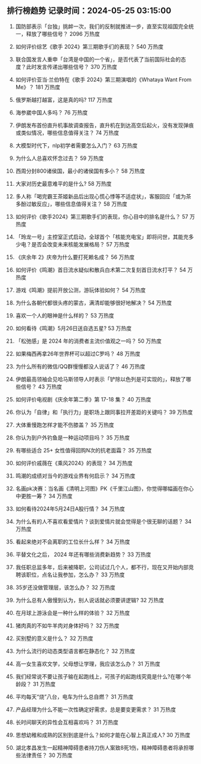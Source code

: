 
## 排行榜趋势 记录时间：2024-05-25 03:15:00
  
  1. 国防部表示「台独」挑衅一次，我们的反制就推进一步，直至实现祖国完全统一，释放了哪些信号？ 2096 万热度
    
  2. 如何评价综艺《歌手 2024》第三期歌手们的表现？ 540 万热度
    
  3. 联合国发言人重申「台湾是中国的一个省」，是否代表了当前国际社会的态度？此时发言传递出哪些信号？ 370 万热度
    
  4. 如何评价亚当·兰伯特在《歌手 2024》第三期演唱的《Whataya Want From Me》？ 181 万热度
    
  5. 俄罗斯越打越富，这是真的吗? 117 万热度
    
  6. 海参崴中国人多吗？ 76 万热度
    
  7. 伊朗发布首份直升机事故调查报告，直升机在到达高空后起火，没有发现弹痕或类似情况，哪些信息值得关注？ 74 万热度
    
  8. 大模型时代下，nlp初学者需要怎么入门？ 63 万热度
    
  9. 为什么人总喜欢怀念过去？ 59 万热度
    
  10. 西周分封800诸侯国，最小的诸侯国有多小？ 58 万热度
    
  11. 大家对历史最意难平的是什么? 58 万热度
    
  12. 多人称「喝完霸王茶姬新品后出现心慌心悸等不适症状」，客服回应「或为茶多酚过敏反应」，哪些信息值得关注？ 58 万热度
    
  13. 如何评价《歌手2024》第三期歌手们的表现，你心目中的排名是什么？ 57 万热度
    
  14. 「玲龙一号」主控室正式启动，全球首个「核能充电宝」即将问世，其能充多少电？是否会改变未来核能发展格局？ 57 万热度
    
  15. 《庆余年 2》庆帝为什么要打死赖名成？ 56 万热度
    
  16. 如何评价《鸣潮》首日流水疑似和散兵白术第二次复刻首日流水打平？ 54 万热度
    
  17. 游戏《鸣潮》提前开放公测，游玩体验如何？ 54 万热度
    
  18. 为什么各朝代都很头疼的蒙古，满清却能够很好地解决？ 54 万热度
    
  19. 喜欢一个人的眼神是什么样的？ 53 万热度
    
  20. 如何看待《鸣潮》5月26日送自选五星? 53 万热度
    
  21. 「松弛感」是 2024 年的消费者主流价值观之一吗？ 50 万热度
    
  22. 如果梅西再拿26年世界杯可以超过C罗吗？ 48 万热度
    
  23. 为什么所有的微信/QQ群慢慢都没人说话了？ 46 万热度
    
  24. 伊朗最高领袖会见哈马斯领导人时表示「铲除以色列是可实现的」，释放了哪些信号？ 43 万热度
    
  25. 如何评价电视剧《庆余年第二季》第 17-18 集？ 40 万热度
    
  26. 你认为「自律」和「执行力」是职场上跟同事拉开差距的关键吗？ 39 万热度
    
  27. 大体重慢跑怎样才能不伤膝盖？ 35 万热度
    
  28. 你认为到户外钓鱼是一种运动项目吗？ 35 万热度
    
  29. 有哪些适合 25+ 女性值得回购N次的抗老面霜？ 35 万热度
    
  30. 如何评价戚薇在《乘风2024》的表现？ 34 万热度
    
  31. 鸣潮的成绩对当今的游戏业界有何启示？ 34 万热度
    
  32. 名画pk决赛：当名画《清明上河图》PK《千里江山图》，你觉得哪幅画在你心中更胜一筹？ 34 万热度
    
  33. 如何看待2024年5月24日A股行情？ 34 万热度
    
  34. 为什么有的人不喜欢看爱情片？谈到爱情片就会觉得是个很无聊的话题？ 34 万热度
    
  35. 看起来绝对不会离职的工位长什么样？ 34 万热度
    
  36. 平替文化之后， 2024 年还有哪些消费新趋势？ 33 万热度
    
  37. 我任职总监多年，后来被降职，公司试过几个人，都不行，现在又开始内部竞聘该职位，点名让我参加，怎么办？ 33 万热度
    
  38. 35岁还没做管理层，该怎么办？ 32 万热度
    
  39. 为什么总有人傲慢到认为，别人说话就必须要讲逻辑? 32 万热度
    
  40. 在月球上游泳会是一种什么样的体验？ 32 万热度
    
  41. 猪肉真的不如牛羊肉对身体好吗？ 32 万热度
    
  42. 买别墅的意义是什么？ 32 万热度
    
  43. 为什么流行的动态类型语言都在静态化？ 32 万热度
    
  44. 高一女生喜欢文学，父母想让学理，我应该怎么办？ 31 万热度
    
  45. 我们经常说不要让孩子输在起跑线上，可孩子的起跑线究竟是什么?在哪个年龄段？ 31 万热度
    
  46. 平均每天“烧”八台，电车为什么总自燃？ 31 万热度
    
  47. 产品经理为什么不能一次性确定好需求，总是要变更需求？ 31 万热度
    
  48. 长时间聊天的异性会互相喜欢吗？ 31 万热度
    
  49. 思想幼稚和成熟的区别到底是什么？如何才能在心智上真正成人? 30 万热度
    
  50. 湖北孝昌发生一起精神障碍患者持刀伤人案致8死1伤，精神障碍患者将承担哪些法律责任？ 30 万热度
    